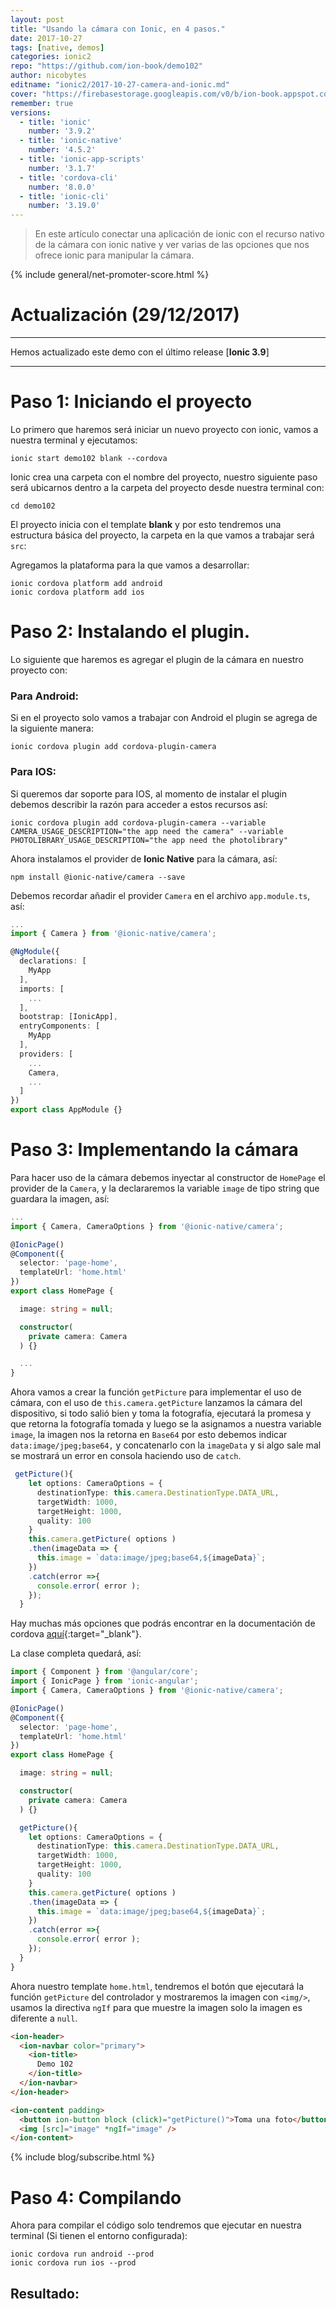 ```yaml
---
layout: post
title: "Usando la cámara con Ionic, en 4 pasos."
date: 2017-10-27
tags: [native, demos]
categories: ionic2
repo: "https://github.com/ion-book/demo102"
author: nicobytes
editname: "ionic2/2017-10-27-camera-and-ionic.md"
cover: "https://firebasestorage.googleapis.com/v0/b/ion-book.appspot.com/o/posts%2F2017-10-27-camera-and-ionic%2Fcover.jpg?alt=media&token=ced4b24b-3a0e-437f-8163-ffe9e25078b0"
remember: true
versions:
  - title: 'ionic'
    number: '3.9.2'
  - title: 'ionic-native'
    number: '4.5.2'
  - title: 'ionic-app-scripts'
    number: '3.1.7'
  - title: 'cordova-cli'
    number: '8.0.0'
  - title: 'ionic-cli'
    number: '3.19.0'
---
```


> En este artículo conectar una aplicación de ionic con el recurso nativo de la cámara con ionic native y ver varias de las opciones que nos ofrece ionic para manipular la cámara.

<amp-img width="810" height="540" layout="responsive" src="https://firebasestorage.googleapis.com/v0/b/ion-book.appspot.com/o/posts%2F2017-10-27-camera-and-ionic%2Fcover.jpg?alt=media&token=ced4b24b-3a0e-437f-8163-ffe9e25078b0"></amp-img>

{% include general/net-promoter-score.html %}
 
# Actualización (29/12/2017)
<hr/>

Hemos actualizado este demo con el último release [**Ionic 3.9**]
<hr/>


# Paso 1: Iniciando el proyecto

Lo primero que haremos será iniciar un nuevo proyecto con ionic, vamos a nuestra terminal y ejecutamos:

```
ionic start demo102 blank --cordova
```

Ionic crea una carpeta con el nombre del proyecto, nuestro siguiente paso será ubicarnos dentro a la carpeta del proyecto desde nuestra terminal con:

```
cd demo102
```

El proyecto inicia con el template **blank** y por esto tendremos una estructura básica del proyecto, la carpeta en la que vamos a trabajar será `src`:

<div class="row">
  <div class="col col-100 col-md-50 col-lg-50">
    <amp-img width="376" height="183" layout="responsive" src="https://firebasestorage.googleapis.com/v0/b/ion-book.appspot.com/o/posts%2F2017-10-27-camera-and-ionic%2Ftree1.png?alt=media&token=aba780c6-5554-4ee9-b912-511564e883e3"></amp-img>
  </div>
</div>

Agregamos la plataforma para la que vamos a desarrollar:

```
ionic cordova platform add android
ionic cordova platform add ios
```

# Paso 2: Instalando el plugin.

Lo siguiente que haremos es agregar el plugin de la cámara en nuestro proyecto con:

### Para Android:

Si en el proyecto solo vamos a trabajar con Android el plugin se agrega de la siguiente manera:

```
ionic cordova plugin add cordova-plugin-camera
```

### Para IOS:

Si queremos dar soporte para IOS, al momento de instalar el plugin debemos describir la razón para acceder a estos recursos así:

```
ionic cordova plugin add cordova-plugin-camera --variable CAMERA_USAGE_DESCRIPTION="the app need the camera" --variable PHOTOLIBRARY_USAGE_DESCRIPTION="the app need the photolibrary"
```

Ahora instalamos el provider de **Ionic Native** para la cámara, así:

```
npm install @ionic-native/camera --save
```

Debemos recordar añadir el provider `Camera` en el archivo `app.module.ts`, así:

```ts
...
import { Camera } from '@ionic-native/camera';

@NgModule({
  declarations: [
    MyApp
  ],
  imports: [
    ...
  ],
  bootstrap: [IonicApp],
  entryComponents: [
    MyApp
  ],
  providers: [
    ...
    Camera,
    ...
  ]
})
export class AppModule {}
```

# Paso 3: Implementando la cámara

Para hacer uso de la cámara debemos inyectar al constructor de `HomePage` el provider de la `Camera`, y la declararemos la variable `image` de tipo string que guardara la imagen, así:

```ts
...
import { Camera, CameraOptions } from '@ionic-native/camera';

@IonicPage()
@Component({
  selector: 'page-home',
  templateUrl: 'home.html'
})
export class HomePage {

  image: string = null;

  constructor(
    private camera: Camera
  ) {}

  ...
}
```

Ahora vamos a crear la función `getPicture` para implementar el uso de cámara, con el uso de `this.camera.getPicture` lanzamos la cámara del dispositivo, si todo salió bien y toma la fotografía, ejecutará la promesa y que retorna la fotografía tomada y luego se la asignamos a nuestra variable `image`, la imagen nos la retorna en `Base64` por esto debemos indicar `data:image/jpeg;base64,` y concatenarlo con la `imageData` y si algo sale mal se mostrará un error en consola haciendo uso de `catch`.

```ts
 getPicture(){
    let options: CameraOptions = {
      destinationType: this.camera.DestinationType.DATA_URL,
      targetWidth: 1000,
      targetHeight: 1000,
      quality: 100
    }
    this.camera.getPicture( options )
    .then(imageData => {
      this.image = `data:image/jpeg;base64,${imageData}`;
    })
    .catch(error =>{
      console.error( error );
    });
  }
```

Hay muchas más opciones que podrás encontrar en la documentación de cordova [aquí](https://github.com/apache/cordova-plugin-camera#cameracameraoptions--object){:target="_blank"}. 

La clase completa quedará, así:

```ts
import { Component } from '@angular/core';
import { IonicPage } from 'ionic-angular';
import { Camera, CameraOptions } from '@ionic-native/camera';

@IonicPage()
@Component({
  selector: 'page-home',
  templateUrl: 'home.html'
})
export class HomePage {

  image: string = null;

  constructor(
    private camera: Camera
  ) {}

  getPicture(){
    let options: CameraOptions = {
      destinationType: this.camera.DestinationType.DATA_URL,
      targetWidth: 1000,
      targetHeight: 1000,
      quality: 100
    }
    this.camera.getPicture( options )
    .then(imageData => {
      this.image = `data:image/jpeg;base64,${imageData}`;
    })
    .catch(error =>{
      console.error( error );
    });
  }
}
```


Ahora nuestro template `home.html`, tendremos el botón que ejecutará la función `getPicture` del controlador y mostraremos la imagen con `<img/>`, usamos la directiva `ngIf` para que muestre la imagen solo la imagen es diferente a `null`.

```html
<ion-header>
  <ion-navbar color="primary">
    <ion-title>
      Demo 102
    </ion-title>
  </ion-navbar>
</ion-header>

<ion-content padding>
  <button ion-button block (click)="getPicture()">Toma una foto</button>
  <img [src]="image" *ngIf="image" />
</ion-content>
```

{% include blog/subscribe.html %}

# Paso 4: Compilando

Ahora para compilar el código solo tendremos que ejecutar en nuestra terminal (Si tienen el entorno configurada):

```
ionic cordova run android --prod
ionic cordova run ios --prod
```

## Resultado:

<div class="row wrap">
  <div class="col col-100 col-md-33 col-lg-33">
    <amp-img width="720" height="1280" layout="responsive" src="https://firebasestorage.googleapis.com/v0/b/ion-book.appspot.com/o/posts%2F2017-10-27-camera-and-ionic%2Fscreen1.jpg?alt=media&token=b2170b48-4385-4d86-9651-33abc5c7d74c"></amp-img>
  </div>
  <div class="col col-100 col-md-33 col-lg-33">
    <amp-img width="720" height="1280" layout="responsive" src="https://firebasestorage.googleapis.com/v0/b/ion-book.appspot.com/o/posts%2F2017-10-27-camera-and-ionic%2Fscreen2.jpg?alt=media&token=506bc1e3-891e-45f4-8021-894b497ec12e"></amp-img>
  </div>
  <div class="col col-100 col-md-33 col-lg-33">
    <amp-img width="720" height="1280" layout="responsive" src="https://firebasestorage.googleapis.com/v0/b/ion-book.appspot.com/o/posts%2F2017-10-27-camera-and-ionic%2Fscreen3.jpg?alt=media&token=b2170b48-4385-4d86-9651-33abc5c7d74c"></amp-img>
  </div>
</div>
<br>